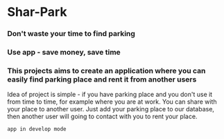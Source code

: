 # Shar-Park
### Don't waste your time to find parking
### Use app - save money, save time

### This projects aims to create an application where you can easily find parking place and rent it from another users
Idea of project is simple - if you have parking place and you don't use it from time to time, for example where you are at work. You can share with your place to another user. Just add your parking place to our database, then another user will going to contact with you to rent your place.

```
app in develop mode
```

